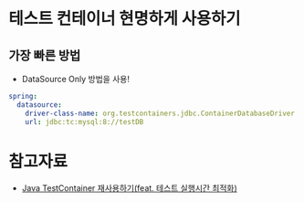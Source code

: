 # 테스트 컨테이너 현명하게 사용하기

## 가장 빠른 방법

- DataSource Only 방법을 사용!

```yaml
spring:
  datasource:
    driver-class-name: org.testcontainers.jdbc.ContainerDatabaseDriver
    url: jdbc:tc:mysql:8://testDB
```

# 참고자료

- [Java TestContainer 재사용하기(feat. 테스트 실행시간 최적화)](https://jwkim96.tistory.com/275)
